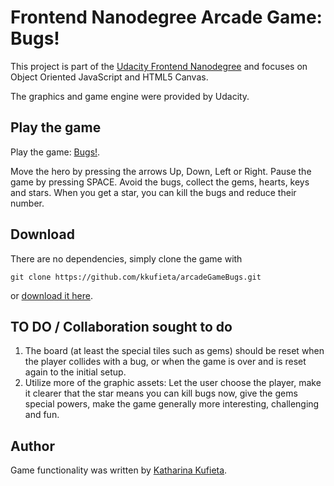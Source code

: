 # Frontend Nanodegree Arcade Game: Bugs!

This project is part of the [Udacity Frontend Nanodegree](https://www.udacity.com/course/front-end-web-developer-nanodegree--nd001) and focuses on Object Oriented JavaScript and HTML5 Canvas.

The graphics and game engine were provided by Udacity.

## Play the game
Play the game: [Bugs!](http://kkufieta.github.io/arcadeGameBugs/).

Move the hero by pressing the arrows Up, Down, Left or Right.
Pause the game by pressing SPACE.
Avoid the bugs, collect the gems, hearts, keys and stars. When you get a star, you can kill the bugs and reduce their number.

## Download
There are no dependencies, simply clone the game with

`git clone https://github.com/kkufieta/arcadeGameBugs.git`

or [download it here](https://github.com/kkufieta/arcadeGameBugs/archive/master.zip).

## TO DO / Collaboration sought to do

1. The board (at least the special tiles such as gems) should be reset when the player collides with a bug, or when the game is over and is reset again to the initial setup.
2. Utilize more of the graphic assets: Let the user choose the player, make it clearer that the star means you can kill bugs now, give the gems special powers, make the game generally more interesting, challenging and fun.

## Author
Game functionality was written by [Katharina Kufieta](https://www.linkedin.com/in/katharinakufieta).
